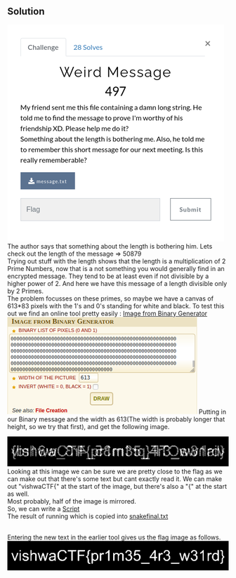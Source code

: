 ## Solution

![](images/Weird1.png)
<br>The author says that something about the length is bothering him. Lets check out the length of the message => 50879
<br>Trying out stuff with the length shows that the length is a multiplication of 2 Prime Numbers, now that is a not something you would generally find in an encrypted message. They tend to be at least even if not divisible by a higher power of 2. And here we have this message of a length divisible only by 2 Primes.
<br>The problem focusses on these primes, so maybe we have a canvas of 613*83 pixels with the 1's and 0's standing for white and black.
To test this out we find an online tool pretty easily : <a href="https://www.dcode.fr/binary-image">Image from Binary Generator</a>
![](images/Weird2.png)
Putting in our Binary message and the width as 613(The width is probably longer that height, so we try that first), and get the following image.

![](images/Weird3.png)
<br>Looking at this image we can be sure we are pretty close to the flag as we can make out that there's some text but cant exactly read it.
We can make out "vishwaCTF{" at the start of the image, but there's also a "{" at the start as well.
<br>Most probably, half of the image is mirrored.
<br>So, we can write a <a href="snake.py">Script</a>
<br>The result of running which is copied into <a href="snakefinal.txt">snakefinal.txt</a>

<br>Entering the new text in the earlier tool gives us the flag image as follows.
![](images/Weird4.png)